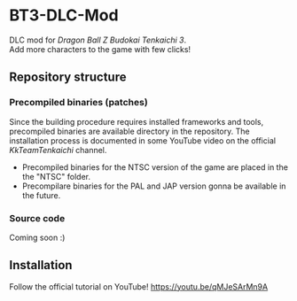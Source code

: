 # BT3-DLC-Mod
DLC mod for *Dragon Ball Z Budokai Tenkaichi 3*.<br />
Add more characters to the game with few clicks!


## Repository structure

### Precompiled binaries (patches)
Since the building procedure requires installed frameworks and tools, precompiled binaries are available directory in the repository. The installation process is documented in some YouTube video on the official *KkTeamTenkaichi* channel.<br />
- Precompiled binaries for the NTSC version of the game are placed in the the "NTSC" folder.
- Precompilare binaries for the PAL and JAP version gonna be available in the future.

### Source code
Coming soon :)


## Installation
Follow the official tutorial on YouTube!
https://youtu.be/qMJeSArMn9A
